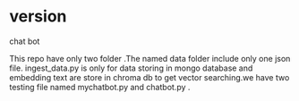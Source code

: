 # version
chat bot 

This repo have only two folder .The named data folder include only one json file. ingest_data.py is only for data storing in mongo database and embedding text are store in chroma db to get vector searching.we have two testing file named mychatbot.py and chatbot.py .
